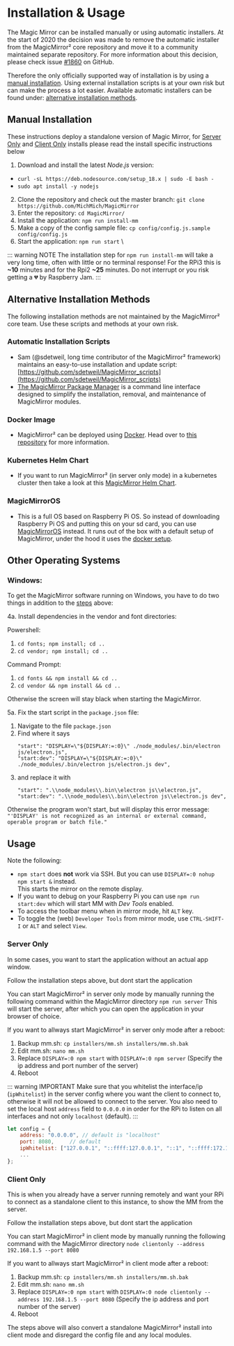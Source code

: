 # Installation & Usage

The Magic Mirror can be installed manually or using automatic installers. At the
start of 2020 the decision was made to remove the automatic installer from the
MagicMirror² core repository and move it to a community maintained separate
repository. For more information about this decision, please check issue
[#1860](https://github.com/MichMich/MagicMirror/issues/1860) on GitHub.

Therefore the only officially supported way of installation is by using a
[manual installation](#manual-installation). Using external installation scripts
is at your own risk but can make the process a lot easier. Available automatic
installers can be found under:
[alternative installation methods](#alternative-installation-methods).

## Manual Installation

These instructions deploy a standalone version of Magic Mirror, for [Server Only](https://docs.magicmirror.builders/getting-started/installation.html#server-only) and [Client Only](https://docs.magicmirror.builders/getting-started/installation.html#client-only) installs please read the install specific instructions below

1. Download and install the latest _Node.js_ version:

- `curl -sL https://deb.nodesource.com/setup_18.x | sudo -E bash -`
- `sudo apt install -y nodejs`

2. Clone the repository and check out the master branch:
   `git clone https://github.com/MichMich/MagicMirror`
3. Enter the repository: `cd MagicMirror/`
4. Install the application: `npm run install-mm`
5. Make a copy of the config sample file:
   `cp config/config.js.sample config/config.js`
6. Start the application: `npm run start` \

::: warning NOTE The installation step for `npm run install-mm` will take a very
long time, often with little or no terminal response! For the RPi3 this is
**~10** minutes and for the Rpi2 **~25** minutes. Do not interrupt or you risk
getting a :broken_heart: by Raspberry Jam.
:::

## Alternative Installation Methods

The following installation methods are not maintained by the MagicMirror² core
team. Use these scripts and methods at your own risk.

### Automatic Installation Scripts

- Sam (@sdetweil, long time contributor of the MagicMirror² framework) maintains
  an easy-to-use installation and update script:
  [https://github.com/sdetweil/MagicMirror_scripts](https://github.com/sdetweil/MagicMirror_scripts)
- [The MagicMirror Package Manager](https://github.com/Bee-Mar/mmpm) is a
  command line interface designed to simplify the installation, removal, and
  maintenance of MagicMirror modules.

### Docker Image

- MagicMirror² can be deployed using [Docker](https://docker.com). Head over to
  [this repository](https://gitlab.com/khassel/magicmirror) for more
  information.

### Kubernetes Helm Chart

- If you want to run MagicMirror² (in server only mode) in a kubernetes cluster
  then take a look at this
  [MagicMirror Helm Chart](https://gitlab.com/khassel/magicmirror-helm).

### MagicMirrorOS

- This is a full OS based on Raspberry Pi OS. So instead of downloading
  Raspberry Pi OS and putting this on your sd card, you can use
  [MagicMirrorOS](https://github.com/guysoft/MagicMirrorOS) instead. It runs out
  of the box with a default setup of MagicMirror, under the hood it uses the
  [docker setup](https://gitlab.com/khassel/magicmirror).

## Other Operating Systems

### Windows:

To get the MagicMirror software running on Windows, you have to do two things in
addition to the [steps](#manual-installation) above:

4a. Install dependencies in the vendor and font directories:

Powershell:

1. `cd fonts; npm install; cd ..`
2. `cd vendor; npm install; cd ..`

Command Prompt:

1. `cd fonts && npm install && cd ..`
2. `cd vendor && npm install && cd ..`

Otherwise the screen will stay black when starting the MagicMirror.

5a. Fix the start script in the `package.json` file:

1. Navigate to the file `package.json`
2. Find where it says
   ```
   "start": "DISPLAY=\"${DISPLAY:=:0}\" ./node_modules/.bin/electron js/electron.js",
   "start:dev": "DISPLAY=\"${DISPLAY:=:0}\" ./node_modules/.bin/electron js/electron.js dev",
   ```
3. and replace it with
   ```
   "start": ".\\node_modules\\.bin\\electron js\\electron.js",
   "start:dev": ".\\node_modules\\.bin\\electron js\\electron.js dev",
   ```

Otherwise the program won't start, but will display this error message:
`"'DISPLAY' is not recognized as an internal or external command, operable program or batch file."`

## Usage

Note the following:

- `npm start` does **not** work via SSH. But you can use
  `DISPLAY=:0 nohup npm start &` instead. \
  This starts the mirror on the remote display.
- If you want to debug on your Raspberry Pi you can use `npm run start:dev`
  which will start MM with _Dev Tools_ enabled.
- To access the toolbar menu when in mirror mode, hit `ALT` key.
- To toggle the (web) `Developer Tools` from mirror mode, use `CTRL-SHIFT-I` or
  `ALT` and select `View`.

### Server Only

In some cases, you want to start the application without an actual app window.

Follow the installation steps above, but dont start the application

You can start MagicMirror² in server only mode by manually running the following command within the MagicMirror directory
`npm run server` 
This will start the server, after which you can open the application in your browser of choice. 

If you want to allways start MagicMirror² in server only mode after a reboot:

1. Backup mm.sh: `cp installers/mm.sh installers/mm.sh.bak`
2. Edit mm.sh: `nano mm.sh`
3. Replace
   `DISPLAY=:0 npm start`
   with
   `DISPLAY=:0 npm server` (Specify the ip address and port number of the server)
4. Reboot

::: warning IMPORTANT Make sure that you whitelist the interface/ip
(`ipWhitelist`) in the server config where you want the client to connect to,
otherwise it will not be allowed to connect to the server. You also need to set
the local host `address` field to `0.0.0.0` in order for the RPi to listen on
all interfaces and not only `localhost` (default).
:::

```javascript
let config = {
	address: "0.0.0.0",	// default is "localhost"
	port: 8080,		// default
	ipWhitelist: ["127.0.0.1", "::ffff:127.0.0.1", "::1", "::ffff:172.17.0.1"], // default -- need to add your IP here
	...
};
```

### Client Only

This is when you already have a server running remotely and want your RPi to
connect as a standalone client to this instance, to show the MM from the server.

Follow the installation steps above, but dont start the application

You can start MagicMirror² in client mode by manually running the following command with the MagicMirror directory
`node clientonly --address 192.168.1.5 --port 8080`

If you want to allways start MagicMirror² in client mode after a reboot:

1. Backup mm.sh: `cp installers/mm.sh installers/mm.sh.bak`
2. Edit mm.sh: `nano mm.sh`
3. Replace
   `DISPLAY=:0 npm start`
   with
   `DISPLAY=:0 node clientonly --address 192.168.1.5 --port 8080` (Specify the ip address and port number of the server)
4. Reboot

The steps above will also convert a standalone MagicMirror² install into client mode and disregard the config file and any local modules.
